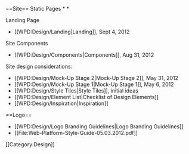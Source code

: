 ==Site==
Static Pages
*
*

Landing Page
* [[WPD:Design/Landing|Landing]], Sept 4, 2012

Site Components
* [[WPD:Design/Components|Components]], Aug 31, 2012

Site design considerations:
* [[WPD:Design/Mock-Up Stage 2|Mock-Up Stage 2]], May 31, 2012
* [[WPD:Design/Mock-Up Stage 1|Mock-Up Stage 1]], May 6, 2012
* [[WPD:Design/Style Tiles|Style Tiles]], initial ideas
* [[WPD:Design/Element List|Checklist of Design Elements]]
* [[WPD:Design/Inspiration|Inspiration]]

==Logo==
* [[WPD:Design/Logo Branding Guidelines|Logo Branding Guidelines]]
* [[File:Web-Platform-Style-Guide-05.03.2012.pdf]]

[[Category:Design]]